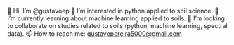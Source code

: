 👋  Hi, I’m @gustavoep
👀  I’m interested in python applied to soil science.
🌱 I’m currently learning about machine learning applied to soils.
💞️ I’m looking to collaborate on studies related to soils (python, machine learning, spectral data).
📫 How to reach me: gustavopereira5000@gmail.com
